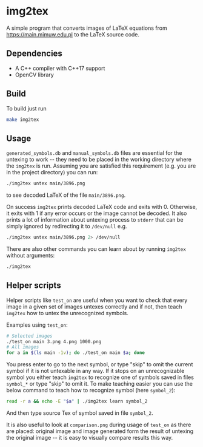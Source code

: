 # img2tex
A simple program that converts images of LaTeX equations from https://main.mimuw.edu.pl to the LaTeX source code.

## Dependencies
- A C++ compiler with C++17 support
- OpenCV library

## Build
To build just run
```sh
make img2tex
```

## Usage
`generated_symbols.db` and `manual_symbols.db` files are essential for the untexing to work -- they need to be placed in the working directory where the `img2tex` is run. Assuming you are satisfied this requirement (e.g. you are in the project directory) you can run:
```sh
./img2tex untex main/3896.png
```
to see decoded LaTeX of the file `main/3896.png`.

 On success `img2tex` prints decoded LaTeX code and exits with 0. Otherwise, it exits with 1 if any error occurs or the image cannot be decoded. It also prints a lot of information about untexing process to `stderr` that can be simply ignored by redirecting it to `/dev/null` e.g.
```sh
./img2tex untex main/3896.png 2> /dev/null
```

There are also other commands you can learn about by running `img2tex` without arguments:
```sh
./img2tex
```

## Helper scripts
Helper scripts like `test_on` are useful when you want to check that every image in a given set of images untexes correctly and if not, then teach `img2tex` how to untex the unrecognized symbols.

Examples using `test_on`:
```sh
# Selected images
./test_on main 3.png 4.png 1000.png
# All images
for a in $(ls main -1v); do ./test_on main $a; done
```

You press enter to go to the next symbol, or type "skip" to omit the current symbol if it is not untexable in any way.
If it stops on an unrecognizable symbol you either teach `img2tex` to recognize one of symbols saved in files `symbol_*` or type "skip" to omit it.
To make teaching easier you can use the below command to teach how to recognize symbol (here `symbol_2`):
```sh
read -r a && echo -E "$a" | ./img2tex learn symbol_2
```
And then type source Tex of symbol saved in file `symbol_2`.

It is also useful to look at `comparison.png` during usage of `test_on` as there are placed: original image and image generated form the result of untexing the original image -- it is easy to visually compare results this way.
